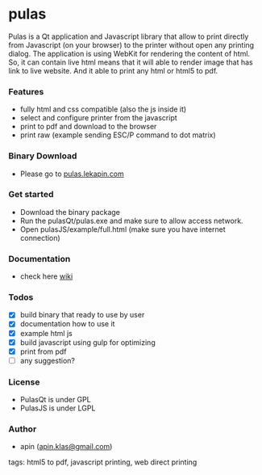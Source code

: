 # pulas

Pulas is a Qt application and Javascript library that allow to print directly from Javascript (on your browser) to the printer without open any printing dialog. The application is using WebKit for rendering the content of html. So, it can contain live html means that it will able to render image that has link to live website. And it able to print any html or html5 to pdf.

### Features
  -  fully html and css compatible (also the js inside it)
  -  select and configure printer from the javascript
  -  print to pdf and download to the browser
  -  print raw (example sending ESC/P command to dot matrix)

### Binary Download
  -  Please go to [pulas.lekapin.com](http://pulas.lekapin.com)

### Get started
  -  Download the binary package
  -  Run the pulasQt/pulas.exe and make sure to allow access network.
  -  Open pulasJS/example/full.html (make sure you have internet connection)

### Documentation
  - check here [wiki](https://github.com/apinprastya/pulas/wiki)

### Todos
  -  [x] build binary that ready to use by user
  -  [x] documentation how to use it
  -  [x] example html js
  -  [x] build javascript using gulp for optimizing
  -  [x] print from pdf
  -  [ ] any suggestion?

### License
  -  PulasQt is under GPL
  -  PulasJS is under LGPL

### Author
  -  apin (apin.klas@gmail.com)

tags: html5 to pdf, javascript printing, web direct printing
